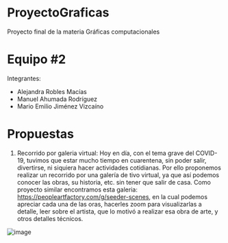 # ProyectoGraficas
Proyecto final de la materia Gráficas computacionales

# Equipo #2
Integrantes: 
- Alejandra Robles Macías
- Manuel Ahumada Rodríguez
- Mario Emilio Jiménez Vizcaíno

# Propuestas

1. Recorrido por galeria virtual: Hoy en día, con el tema grave del COVID-19, tuvimos que estar mucho tiempo en cuarentena, sin poder salir, divertirse, ni siquiera hacer actividades cotidianas. Por ello proponemos realizar un recorrido por una galería de tivo virtual, ya que así podemos conocer las obras, su historia, etc. sin tener que salir de casa. Como proyecto similar encontramos esta galeria: https://peopleartfactory.com/g/seeder-scenes, en la cual podemos apreciar cada una de las oras, hacerles zoom para visualizarlas a detalle, leer sobre el artista, que lo motivó a realizar esa obra de arte, y otros detalles técnicos. 

![image](https://user-images.githubusercontent.com/79596195/131759419-9795ef7e-93b9-470c-87d5-a10e3fd49e55.png)
